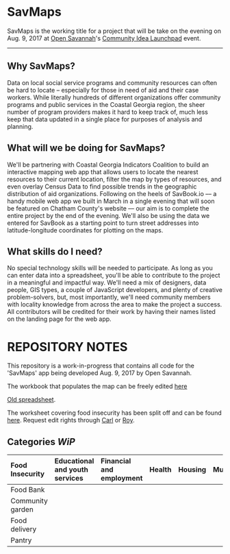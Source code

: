 # SavMaps
SavMaps is the working title for a project that will be take on the evening on Aug. 9, 2017 at [Open Savannah](http://opensavannah.org)'s [Community Idea Launchpad](https://www.meetup.com/OpenSavannah/events/241867891/) event.

---
## Why SavMaps?
Data on local social service programs and community resources can often be hard to locate – especially for those in need of aid and their case workers. While literally hundreds of different organizations offer community programs and public services in the Coastal Georgia region, the sheer number of program providers makes it hard to keep track of, much less keep that data updated in a single place for purposes of analysis and planning.

## What will we be doing for SavMaps?
We'll be partnering with Coastal Georgia Indicators Coalition to build an interactive mapping web app that allows users to locate the nearest resources to their current location, filter the map by types of resources, and even overlay Census Data to find possible trends in the geographic distribution of aid organizations. Following on the heels of SavBook.io –– a handy mobile web app we built in March in a single evening that will soon be featured on Chatham County's website –– our aim is to complete the entire project by the end of the evening. We'll also be using the data we entered for SavBook as a starting point to turn street addresses into latitude-longitude coordinates for plotting on the maps.

## What skills do I need?
No special technology skills will be needed to participate. As long as you can enter data into a spreadsheet, you'll be able to contribute to the project in a meaningful and impactful way. We'll need a mix of designers, data people, GIS types, a couple of JavaScript developers, and plenty of creative problem-solvers, but, most importantly, we'll need community members with locality knowledge from across the area to make the project a success. All contributors will be credited for their work by having their names listed on the landing page for the web app.


# REPOSITORY NOTES

This repository is a work-in-progress that contains all code for the 'SavMaps' app being developed Aug. 9, 2017 by Open Savannah.

The workbook that populates the map can be freely edited [here](https://docs.google.com/spreadsheets/d/15TEKVg5rdZM6ih8GpVe9vDlwO-kwMpEUtZPL7u_rcDw/edit#gid=27956486)

 [Old spreadsheet](https://docs.google.com/spreadsheets/d/1_Ep9pCtsdoIiavyGkzPNJ4Vb7JwsU744l8Yax1_Az9k/edit?usp=sharing).

The worksheet covering food insecurity has been split off and can be found [here](https://docs.google.com/spreadsheets/d/1QW5MPrxZmYgXamidzZIejWJYprYYo3D5uifSf1kr2-E/edit?ts=598b9990#gid=0). Request edit rights through [Carl](mailto:carl@carlvlewis.net) or [Roy](mailto:roy.e.mosby@gmail.com).

## Categories *WiP*

| Food Insecurity | Educational and youth services | Financial and employment | Health | Housing | Museums |
|:--|:--|:--|:--|:--|:--|
| Food Bank |  |  |  |  |  |
| Community garden |  |  |  |  |  |
| Food delivery |  |  |  |  |  |
| Pantry |  |  |  |  |  |
